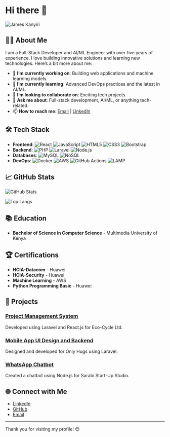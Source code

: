 # Hi there 👋

![James Kanyiri](https://via.placeholder.com/800x200.png?text=James+Kanyiri)

## 👨‍💻 About Me
I am a Full-Stack Developer and AI/ML Engineer with over five years of experience. I love building innovative solutions and learning new technologies. Here’s a bit more about me:

- 🔭 **I’m currently working on**: Building web applications and machine learning models.
- 🌱 **I’m currently learning**: Advanced DevOps practices and the latest in AI/ML.
- 👯 **I’m looking to collaborate on**: Exciting tech projects.
- 💬 **Ask me about**: Full-stack development, AI/ML, or anything tech-related.
- 📫 **How to reach me**: [Email](mailto:jmskanyiri@gmail.com) | [LinkedIn](https://www.linkedin.com/in/james-kanyiri-b48b6b1a7)

## 🛠 Tech Stack
- **Frontend**: ![React](https://img.shields.io/badge/React-61DAFB?style=flat&logo=react&logoColor=white) ![JavaScript](https://img.shields.io/badge/JavaScript-F7DF1E?style=flat&logo=javascript&logoColor=white) ![HTML5](https://img.shields.io/badge/HTML5-E34F26?style=flat&logo=html5&logoColor=white) ![CSS3](https://img.shields.io/badge/CSS3-1572B6?style=flat&logo=css3&logoColor=white) ![Bootstrap](https://img.shields.io/badge/Bootstrap-7952B3?style=flat&logo=bootstrap&logoColor=white)
- **Backend**: ![PHP](https://img.shields.io/badge/PHP-777BB4?style=flat&logo=php&logoColor=white) ![Laravel](https://img.shields.io/badge/Laravel-FF2D20?style=flat&logo=laravel&logoColor=white) ![Node.js](https://img.shields.io/badge/Node.js-339933?style=flat&logo=node.js&logoColor=white)
- **Databases**: ![MySQL](https://img.shields.io/badge/MySQL-4479A1?style=flat&logo=mysql&logoColor=white) ![NoSQL](https://img.shields.io/badge/NoSQL-4EA94B?style=flat&logo=nodedotjs&logoColor=white)
- **DevOps**: ![Docker](https://img.shields.io/badge/Docker-2496ED?style=flat&logo=docker&logoColor=white) ![AWS](https://img.shields.io/badge/AWS-232F3E?style=flat&logo=amazon-aws&logoColor=white) ![GitHub Actions](https://img.shields.io/badge/GitHub_Actions-2088FF?style=flat&logo=github-actions&logoColor=white) ![LAMP](https://img.shields.io/badge/LAMP-1C1E24?style=flat&logo=linux&logoColor=white)

## 📈 GitHub Stats
![GitHub Stats](https://github-readme-stats.vercel.app/api?username=jameskanyiri&show_icons=true&theme=dark)

![Top Langs](https://github-readme-stats.vercel.app/api/top-langs/?username=jameskanyiri&layout=compact&theme=dark)

## 📚 Education
- **Bachelor of Science in Computer Science** - Multimedia University of Kenya

## 🏆 Certifications
- **HCIA-Datacom** - Huawei
- **HCIA-Security** - Huawei
- **Machine Learning** - AWS
- **Python Programming Basic** - Huawei

## 🚀 Projects
### [Project Management System](https://github.com/jameskanyiri/project-management-system)
Developed using Laravel and React.js for Eco-Cycle Ltd.

### [Mobile App UI Design and Backend](https://github.com/jameskanyiri/mobile-app)
Designed and developed for Only Hugs using Laravel.

### [WhatsApp Chatbot](https://github.com/jameskanyiri/whatsapp-chatbot)
Created a chatbot using Node.js for Sarabi Start-Up Studio.

## 🌐 Connect with Me
- [LinkedIn](https://www.linkedin.com/in/james-kanyiri-b48b6b1a7)
- [GitHub](https://github.com/jameskanyiri)
- [Email](mailto:jmskanyiri@gmail.com)

---

Thank you for visiting my profile! 😊
